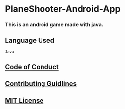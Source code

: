 # PlaneShooter-Android-App

### This is an android game made with java.

## Language Used

    Java

## [Code of Conduct](https://github.com/MukulKolpe/PlaneShooter-Android-App/blob/master/CODE_OF_CONDUCT.md)

## [Contributing Guidlines](https://github.com/MukulKolpe/PlaneShooter-Android-App/blob/master/CONTRIBUTING.md)

## [MIT License](https://github.com/MukulKolpe/PlaneShooter-Android-App/blob/master/LICENSE)




